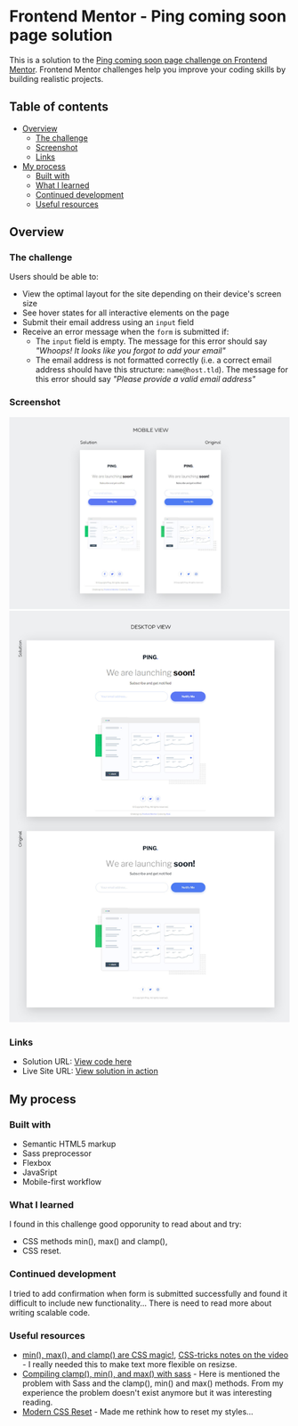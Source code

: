 # Frontend Mentor - Ping coming soon page solution

This is a solution to the [Ping coming soon page challenge on Frontend Mentor](https://www.frontendmentor.io/challenges/ping-single-column-coming-soon-page-5cadd051fec04111f7b848da). Frontend Mentor challenges help you improve your coding skills by building realistic projects. 

## Table of contents

- [Overview](#overview)
  - [The challenge](#the-challenge)
  - [Screenshot](#screenshot)
  - [Links](#links)
- [My process](#my-process)
  - [Built with](#built-with)
  - [What I learned](#what-i-learned)
  - [Continued development](#continued-development)
  - [Useful resources](#useful-resources)

## Overview

### The challenge

Users should be able to:

- View the optimal layout for the site depending on their device's screen size
- See hover states for all interactive elements on the page
- Submit their email address using an `input` field
- Receive an error message when the `form` is submitted if:
	- The `input` field is empty. The message for this error should say *"Whoops! It looks like you forgot to add your email"*
	- The email address is not formatted correctly (i.e. a correct email address should have this structure: `name@host.tld`). The message for this error should say *"Please provide a valid email address"*

### Screenshot

<img src="./solution-screenshots/ping-comming-soon-mobile.jpg">
<img src="./solution-screenshots/ping-comming-soon-desktop.jpg">

### Links

- Solution URL: [View code here](https://github.com/strosi/frontend-mentor-challenges/tree/main/ping-coming-soon-page-master)
- Live Site URL: [View solution in action](https://strosi.github.io/frontend-mentor-challenges/ping-coming-soon-page-master/)

## My process

### Built with

- Semantic HTML5 markup
- Sass preprocessor
- Flexbox
- JavaSript
- Mobile-first workflow

### What I learned

I found in this challenge good opporunity to read about and try:
- CSS methods min(), max() and clamp(),
- CSS reset.

### Continued development

I tried to add confirmation when form is submitted successfully and found it difficult to include new functionality... There is need to read more about writing scalable code.

### Useful resources

- [min(), max(), and clamp() are CSS magic!](https://www.youtube.com/watch?v=U9VF-4euyRo), [CSS-tricks notes on the video](https://css-tricks.com/min-max-and-clamp-are-css-magic/) - I really needed this to make text more flexible on resizse.
- [Compiling clamp(), min(), and max() with sass](https://hellogreg.org/min-max-clamp-with-sass/) - Here is mentioned the problem with Sass and the clamp(), min() and max() methods. From my experience the problem doesn't exist anymore but it was interesting reading.
- [Modern CSS Reset](https://www.joshwcomeau.com/css/custom-css-reset/) - Made me rethink how to reset my styles...
